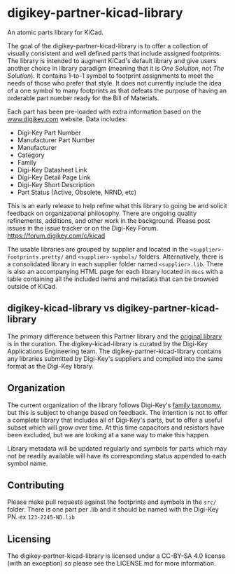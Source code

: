 # digikey-partner-kicad-library
An atomic parts library for KiCad.

The goal of the digikey-partner-kicad-library is to offer a collection of visually consistent and well defined parts that include assigned footprints.  The library is intended to augment KiCad's default library and give users another choice in library paradigm (meaning that it is *One Solution*, not *The Solution*).  It contains 1-to-1 symbol to footprint assignments to meet the needs of those who prefer that style.  It does not currently include the idea of a one symbol to many footprints as that defeats the purpose of having an orderable part number ready for the Bill of Materials.  

Each part has been pre-loaded with extra information based on the www.digikey.com website.  Data includes:

- Digi-Key Part Number
- Manufacturer Part Number
- Manufacturer
- Category
- Family
- Digi-Key Datasheet Link
- Digi-Key Detail Page Link
- Digi-Key Short Description
- Part Status (Active, Obsolete, NRND, etc)

This is an early release to help refine what this library to going be and solicit feedback on organizational philosophy. There are ongoing quality refinements, additions, and other work in the background.  Please post issues in the issue tracker or on the Digi-Key Forum. https://forum.digikey.com/c/kicad

The usable libraries are grouped by supplier and located in the `<supplier>-footprints.pretty/` and `<supplier>-symbols/` folders.  Alternatively, there is a consolidated library in each supplier folder named `<supplier>.lib`.  There is also an accompanying HTML page for each library located in `docs` with a table containing all the included items and metadata that can be browsed outside of KiCad.

## digikey-kicad-library vs digikey-partner-kicad-library
The primary difference between this Partner library and the [original library](https://github.com/digikey/digikey-kicad-library) is in the curation.  The digikey-kicad-library is curated by the Digi-Key Applications Engineering team.  The digikey-partner-kicad-library contains any libraries submitted by Digi-Key's suppliers and compiled into the same format as the Digi-Key library.

## Organization
The current organization of the library follows Digi-Key's [family taxonomy](http://www.eewiki.net/display/Resources/Become+a+Digi-Key+Master#BecomeaDigi-KeyMaster-Digi-KeyTerminology), but this is subject to change based on feedback.  The intention is not to offer a complete library that includes all of Digi-Key's parts, but to offer a useful subset which will grow over time.  At this time capacitors and resistors have been excluded, but we are looking at a sane way to make this happen.

Library metadata will be updated regularly and symbols for parts which may not be readily available will have its corresponding status appended to each symbol name.

## Contributing
Please make pull requests against the footprints and symbols in the `src/` folder.  There is one part per .lib and it should be named with the Digi-Key PN.  ex `123-2245-ND.lib`

## Licensing
The digikey-partner-kicad-library is licensed under a CC-BY-SA 4.0 license (with an exception) so please see the LICENSE.md for more information.
